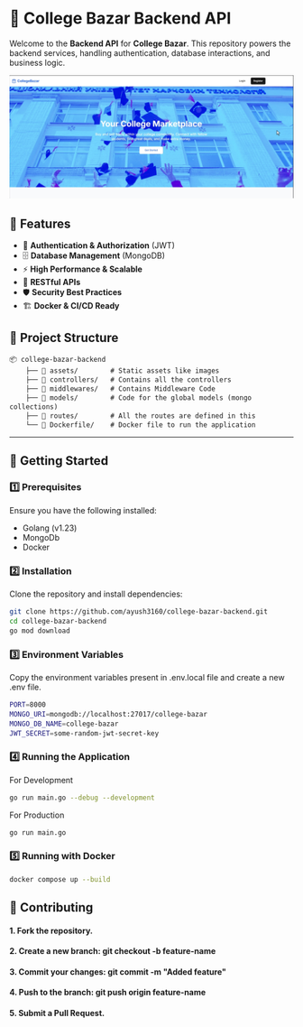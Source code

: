 # 🚀 College Bazar Backend API

Welcome to the **Backend API** for **College Bazar**. This repository powers the backend services, handling authentication, database interactions, and business logic.

![image](assets/college-bazar.jpg)

## 📌 Features

- 🔐 **Authentication & Authorization** (JWT)
- 🗄️ **Database Management** (MongoDB)
- ⚡ **High Performance & Scalable**
- 📡 **RESTful APIs**
- 🛡️ **Security Best Practices**
- 🏗️ **Docker & CI/CD Ready**



## 📁 Project Structure
```
📦 college-bazar-backend
    ├── 📁 assets/        # Static assets like images
    ├── 📁 controllers/   # Contains all the controllers 
    ├── 📁 middlewares/   # Contains Middleware Code
    ├── 📁 models/        # Code for the global models (mongo collections)
    ├── 📁 routes/        # All the routes are defined in this
    └── 📄 Dockerfile/    # Docker file to run the application
```
---

## 🚀 Getting Started

### 1️⃣ Prerequisites

Ensure you have the following installed:

- Golang (v1.23)
- MongoDb
- Docker

### 2️⃣ Installation

Clone the repository and install dependencies:

```bash
git clone https://github.com/ayush3160/college-bazar-backend.git
cd college-bazar-backend
go mod download
```

### 3️⃣ Environment Variables

Copy the environment variables present in .env.local file and create a new .env file.

```bash
PORT=8000
MONGO_URI=mongodb://localhost:27017/college-bazar
MONGO_DB_NAME=college-bazar
JWT_SECRET=some-random-jwt-secret-key
```

### 4️⃣ Running the Application

For Development

```bash
go run main.go --debug --development
```

For Production

```bash
go run main.go
```

### 5️⃣ Running with Docker

```bash
docker compose up --build
```

## 🤝 Contributing
#### 1. Fork the repository.
#### 2. Create a new branch: git checkout -b feature-name
#### 3. Commit your changes: git commit -m "Added feature"
#### 4. Push to the branch: git push origin feature-name
#### 5. Submit a Pull Request.